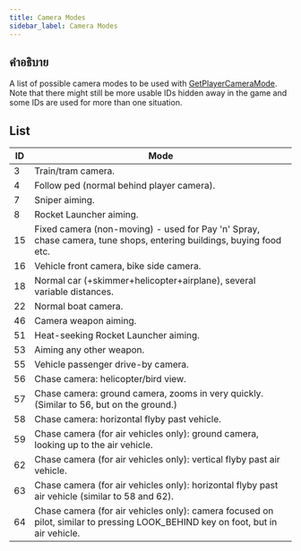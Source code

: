```yaml
---
title: Camera Modes
sidebar_label: Camera Modes
---
```


## คำอธิบาย

A list of possible camera modes to be used with [GetPlayerCameraMode](../functions/GetPlayerCameraMode). Note that there might still be more usable IDs hidden away in the game and some IDs are used for more than one situation.

## List

| ID  | Mode                                                                                                                            |
| --- | ------------------------------------------------------------------------------------------------------------------------------- |
| 3   | Train/tram camera.                                                                                                              |
| 4   | Follow ped (normal behind player camera).                                                                                       |
| 7   | Sniper aiming.                                                                                                                  |
| 8   | Rocket Launcher aiming.                                                                                                         |
| 15  | Fixed camera (non-moving) - used for Pay 'n' Spray, chase camera, tune shops, entering buildings, buying food etc.              |
| 16  | Vehicle front camera, bike side camera.                                                                                         |
| 18  | Normal car (+skimmer+helicopter+airplane), several variable distances.                                                          |
| 22  | Normal boat camera.                                                                                                             |
| 46  | Camera weapon aiming.                                                                                                           |
| 51  | Heat-seeking Rocket Launcher aiming.                                                                                            |
| 53  | Aiming any other weapon.                                                                                                        |
| 55  | Vehicle passenger drive-by camera.                                                                                              |
| 56  | Chase camera: helicopter/bird view.                                                                                             |
| 57  | Chase camera: ground camera, zooms in very quickly. (Similar to 56, but on the ground.)                                         |
| 58  | Chase camera: horizontal flyby past vehicle.                                                                                    |
| 59  | Chase camera (for air vehicles only): ground camera, looking up to the air vehicle.                                             |
| 62  | Chase camera (for air vehicles only): vertical flyby past air vehicle.                                                          |
| 63  | Chase camera (for air vehicles only): horizontal flyby past air vehicle (similar to 58 and 62).                                 |
| 64  | Chase camera (for air vehicles only): camera focused on pilot, similar to pressing LOOK_BEHIND key on foot, but in air vehicle. |

